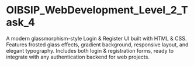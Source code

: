 # OIBSIP_WebDevelopment_Level_2_Task_4
A modern glassmorphism-style Login &amp; Register UI built with HTML &amp; CSS. Features frosted glass effects, gradient background, responsive layout, and elegant typography. Includes both login &amp; registration forms, ready to integrate with any authentication backend for web projects.
